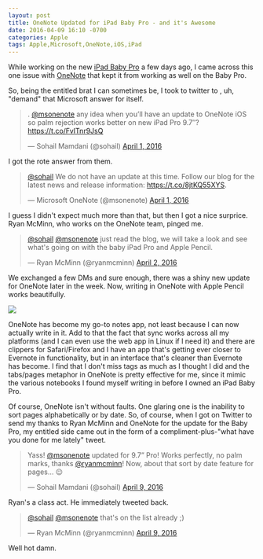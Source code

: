 ```yaml
---
layout: post
title: OneNote Updated for iPad Baby Pro - and it's Awesome
date: 2016-04-09 16:10 -0700
categories: Apple
tags: Apple,Microsoft,OneNote,iOS,iPad
---
```


While working on the new [iPad Baby Pro][1] a few days ago, I came across this one issue with [OneNote][2] that kept it from working as well on the Baby Pro. 

So, being the entitled brat I can sometimes be, I took to twitter to , uh, "demand" that Microsoft answer for itself.
<!-- more -->
<blockquote class="twitter-tweet" data-lang="en"><p lang="en" dir="ltr">. <a href="https://twitter.com/msonenote">@msonenote</a> any idea when you’ll have an update to OneNote iOS so palm rejection works better on new iPad Pro 9.7″? <a href="https://t.co/FvITnr9JsQ">https://t.co/FvITnr9JsQ</a></p>&mdash; Sohail Mamdani (@sohail) <a href="https://twitter.com/sohail/status/715934974906654724">April 1, 2016</a></blockquote> <script async src="//platform.twitter.com/widgets.js" charset="utf-8"></script>

I got the rote answer from them.

<blockquote class="twitter-tweet" data-lang="en"><p lang="en" dir="ltr"><a href="https://twitter.com/sohail">@sohail</a> We do not have an update at this time. Follow our blog for the latest news and release information: <a href="https://t.co/8jtKQ55XYS">https://t.co/8jtKQ55XYS</a>.</p>&mdash; Microsoft OneNote (@msonenote) <a href="https://twitter.com/msonenote/status/715976526592868352">April 1, 2016</a></blockquote> <script async src="//platform.twitter.com/widgets.js" charset="utf-8"></script>

I guess I didn't expect much more than that, but then I got a nice surprice. Ryan McMinn, who works on the OneNote team, pinged me.

<blockquote class="twitter-tweet" data-lang="en"><p lang="en" dir="ltr"><a href="https://twitter.com/sohail">@sohail</a> <a href="https://twitter.com/msonenote">@msonenote</a> just read the blog, we will take a look and see what&#39;s going on with the baby iPad Pro and Apple Pencil.</p>&mdash; Ryan McMinn (@ryanmcminn) <a href="https://twitter.com/ryanmcminn/status/716341856548691968">April 2, 2016</a></blockquote> <script async src="//platform.twitter.com/widgets.js" charset="utf-8"></script>

We exchanged a few DMs and sure enough, there was a shiny new update for OneNote later in the week. Now, writing in OneNote with Apple Pencil works beautifully.

![][image-1]

OneNote has become my go-to notes app, not least because I can now actually write in it. Add to that the fact that sync works across all my platforms (and I can even use the web app in Linux if I need it) and there are clippers for Safari/Firefox and I have an app that's getting ever closer to Evernote in functionality, but in an interface that's cleaner than Evernote has become. I find that I don't miss tags as much as I thought I did and the tabs/pages metaphor in OneNote is pretty effective for me, since it mimic the various notebooks I found myself writing in before I owned an iPad Baby Pro. 

Of course, OneNote isn't without faults. One glaring one is the inability to sort pages alphabetically or by date. So, of course, when I got on Twitter to send my thanks to Ryan McMinn and OneNote for the update for the Baby Pro, my entitled side came out in the form of a compliment-plus-"what have you done for me lately" tweet. 

<blockquote class="twitter-tweet" data-lang="en"><p lang="en" dir="ltr">Yass! <a href="https://twitter.com/msonenote">@msonenote</a> updated for 9.7” Pro! Works perfectly, no palm marks, thanks <a href="https://twitter.com/ryanmcminn">@ryanmcminn</a>! Now, about that sort by date feature for pages… 😉</p>&mdash; Sohail Mamdani (@sohail) <a href="https://twitter.com/sohail/status/718862632841715712">April 9, 2016</a></blockquote> <script async src="//platform.twitter.com/widgets.js" charset="utf-8"></script>

Ryan's a class act. He immediately tweeted back.

<blockquote class="twitter-tweet" data-lang="en"><p lang="en" dir="ltr"><a href="https://twitter.com/sohail">@sohail</a> <a href="https://twitter.com/msonenote">@msonenote</a> that&#39;s on the list already ;)</p>&mdash; Ryan McMinn (@ryanmcminn) <a href="https://twitter.com/ryanmcminn/status/718865132370046976">April 9, 2016</a></blockquote> <script async src="//platform.twitter.com/widgets.js" charset="utf-8"></script>

Well hot damn.

[1]:	http://lowlyadmin.com/apple/2016/03/31/babypro-bigpro/
[2]:	http://onenote.com

[image-1]:	http://lowlyadmin.com/img/2014-04-09-onenote-updated.png